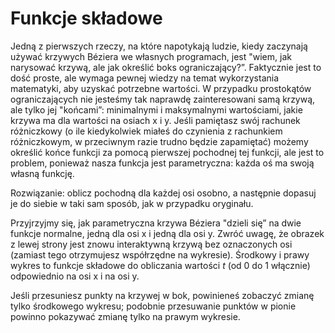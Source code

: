 # Funkcje składowe

Jedną z pierwszych rzeczy, na które napotykają ludzie, kiedy zaczynają używać krzywych Béziera we własnych programach, jest
"wiem, jak narysować krzywą, ale jak określić boks ograniczający?”. Faktycznie jest to dość proste, ale wymaga pewnej wiedzy na temat wykorzystania matematyki, aby uzyskać potrzebne wartości. W przypadku prostokątów ograniczających nie jesteśmy tak naprawdę zainteresowani samą krzywą, ale tylko jej "końcami”: minimalnymi i maksymalnymi wartościami, jakie krzywa ma dla wartości na osiach x i y. Jeśli pamiętasz swój rachunek różniczkowy (o ile kiedykolwiek miałeś do czynienia z rachunkiem różniczkowym, w przeciwnym razie trudno będzie zapamiętać) możemy określić końce funkcji za pomocą pierwszej pochodnej tej funkcji, ale jest to problem, ponieważ nasza funkcja jest parametryczna: każda oś ma swoją własną funkcję.

Rozwiązanie: oblicz pochodną dla każdej osi osobno, a następnie dopasuj je do siebie w taki sam sposób, jak w przypadku oryginału.

Przyjrzyjmy się, jak parametryczna krzywa Béziera "dzieli się” na dwie funkcje normalne, jedną dla osi x i jedną dla osi y. Zwróć uwagę, że obrazek z lewej strony
jest znowu interaktywną krzywą bez oznaczonych osi (zamiast tego otrzymujesz współrzędne na wykresie). 
Środkowy i prawy wykres to funkcje składowe do obliczania wartości <i>t</i> (od 0 do 1 włącznie)
odpowiednio na osi x i na osi y.

Jeśli przesuniesz punkty na krzywej w bok, powinieneś zobaczyć zmianę tylko środkowego wykresu; podobnie przesuwanie punktów w pionie powinno pokazywać zmianę tylko na prawym wykresie.

<graphics-element title="Składniki kwadratowej krzywej Béziera" width="825" src="./components.js" data-type="quadratic"></graphics-element>

&nbsp;

<graphics-element title="Sześcienne komponenty krzywej Béziera" width="825" src="./components.js" data-type="cubic"></graphics-element>